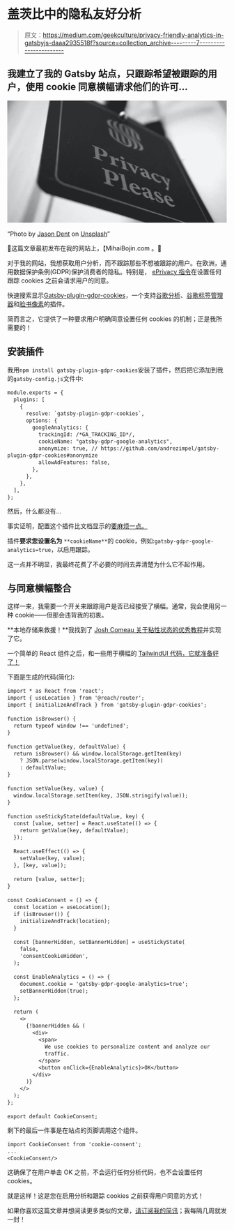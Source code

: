 # 盖茨比中的隐私友好分析

> 原文：<https://medium.com/geekculture/privacy-friendly-analytics-in-gatsbyjs-daaa2935518f?source=collection_archive---------7----------------------->

## 我建立了我的 Gatsby 站点，只跟踪希望被跟踪的用户，使用 cookie 同意横幅请求他们的许可…

![](img/8a9c1fa71e936166d45ebec89e377912.png)

“Photo by [Jason Dent](https://unsplash.com/@jdent?utm_source=unsplash&utm_medium=referral&utm_content=creditCopyText) on [Unsplash](https://unsplash.com/s/photos/privacy?utm_source=unsplash&utm_medium=referral&utm_content=creditCopyText)”

🔔这篇文章最初发布在我的网站上，【MihaiBojin.com 。🔔

对于我的网站，我想获取用户分析，而不跟踪那些不想被跟踪的用户。在欧洲，通用数据保护条例(GDPR)保护消费者的隐私。特别是， [ePrivacy 指令](https://gdpr.eu/cookies/)在设置任何跟踪 cookies 之前会请求用户的同意。

快速搜索显示[Gatsby-plugin-gdpr-cookies](https://github.com/andrezimpel/gatsby-plugin-gdpr-cookies)，一个支持[谷歌分析](https://analytics.google.com/analytics/web/)、[谷歌标签管理器](https://marketingplatform.google.com/about/tag-manager/)和[脸书像素](https://www.facebook.com/business/help/742478679120153?id=1205376682832142&helpref=faq_content)的插件。

简而言之，它提供了一种要求用户明确同意设置任何 cookies 的机制；正是我所需要的！

## 安装插件

我用`npm install gatsby-plugin-gdpr-cookies`安装了插件，然后把它添加到我的`gatsby-config.js`文件中:

```
module.exports = {
  plugins: [
    {
      resolve: `gatsby-plugin-gdpr-cookies`,
      options: {
        googleAnalytics: {
          trackingId: /*GA_TRACKING_ID*/,
          cookieName: "gatsby-gdpr-google-analytics",
          anonymize: true, // https://github.com/andrezimpel/gatsby-plugin-gdpr-cookies#anonymize
          allowAdFeatures: false,
        },
      },
    },
  ],
};
```

然后，什么都没有…

事实证明，配置这个插件比文档显示的[要麻烦一点。](https://github.com/andrezimpel/gatsby-plugin-gdpr-cookies#initialize-and-track)

插件**要求您设置名为** `**cookieName**`的 cookie，例如:`gatsby-gdpr-google-analytics=true`，以启用跟踪。

这一点并不明显，我最终花费了不必要的时间去弄清楚为什么它不起作用。

## 与同意横幅整合

这样一来，我需要一个开关来跟踪用户是否已经接受了横幅。通常，我会使用另一种 cookie——但那会违背我的初衷。

**本地存储来救援！**我找到了 [Josh Comeau 关于粘性状态的优秀教程](https://www.joshwcomeau.com/snippets/react-hooks/use-sticky-state/)并实现了它。

一个简单的 React 组件之后，和一些用于横幅的 [TailwindUI 代码，它就准备好了！](https://tailwindui.com/components/marketing/elements/banners#component-39dd57897ef8e6d37aa07fbbafc188b1)

下面是生成的代码(简化):

```
import * as React from 'react';
import { useLocation } from '@reach/router';
import { initializeAndTrack } from 'gatsby-plugin-gdpr-cookies';

function isBrowser() {
  return typeof window !== 'undefined';
}

function getValue(key, defaultValue) {
  return isBrowser() && window.localStorage.getItem(key)
    ? JSON.parse(window.localStorage.getItem(key))
    : defaultValue;
}

function setValue(key, value) {
  window.localStorage.setItem(key, JSON.stringify(value));
}

function useStickyState(defaultValue, key) {
  const [value, setter] = React.useState(() => {
    return getValue(key, defaultValue);
  });

  React.useEffect(() => {
    setValue(key, value);
  }, [key, value]);

  return [value, setter];
}

const CookieConsent = () => {
  const location = useLocation();
  if (isBrowser()) {
    initializeAndTrack(location);
  }

  const [bannerHidden, setBannerHidden] = useStickyState(
    false,
    'consentCookieHidden',
  );

  const EnableAnalytics = () => {
    document.cookie = 'gatsby-gdpr-google-analytics=true';
    setBannerHidden(true);
  };

  return (
    <>
      {!bannerHidden && (
        <div>
          <span>
            We use cookies to personalize content and analyze our
            traffic.
          </span>
          <button onClick={EnableAnalytics}>OK</button>
        </div>
      )}
    </>
  );
};

export default CookieConsent;
```

剩下的最后一件事是在站点的页脚调用这个组件。

```
import CookieConsent from 'cookie-consent';
...
<CookieConsent/>
```

这确保了在用户单击 OK 之前，不会运行任何分析代码，也不会设置任何 cookies。

就是这样！这是您在启用分析和跟踪 cookies 之前获得用户同意的方式！

如果你喜欢这篇文章并想阅读更多类似的文章，[请订阅我的简讯](https://motivated-founder-807.ck.page/db1cf284bf)；我每隔几周就发一封！